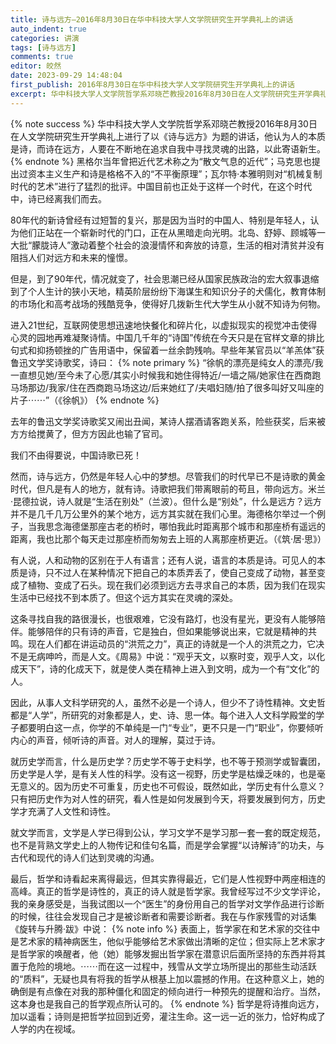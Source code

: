 ```yaml
---
title: 诗与远方—2016年8月30日在华中科技大学人文学院研究生开学典礼上的讲话
auto_indent: true
categories: 讲演
tags: [诗与远方]
comments: true
editor: 皎然
date: 2023-09-29 14:48:04
first_publish: 2016年8月30日在华中科技大学人文学院研究生开学典礼上的讲话
excerpt: 华中科技大学人文学院哲学系邓晓芒教授2016年8月30日在人文学院研究生开学典礼上进行了以《诗与远方》为题的讲话，他认为人的本质是诗，而诗在远方，人要在不断地在追求自我中寻找灵魂的出路，以此寄语新生。
---
```

{% note success %}
华中科技大学人文学院哲学系邓晓芒教授2016年8月30日在人文学院研究生开学典礼上进行了以《诗与远方》为题的讲话，他认为人的本质是诗，而诗在远方，人要在不断地在追求自我中寻找灵魂的出路，以此寄语新生。
{% endnote %}
黑格尔当年曾把近代艺术称之为“散文气息的近代”；马克思也提出过资本主义生产和诗是格格不入的“不平衡原理”；瓦尔特·本雅明则对“机械复制时代的艺术”进行了猛烈的批评。中国目前也正处于这样一个时代，在这个时代中，诗已经离我们而去。

80年代的新诗曾经有过短暂的复兴，那是因为当时的中国人、特别是年轻人，认为他们正站在一个崭新时代的门口，正在从黑暗走向光明。北岛、舒婷、顾城等一大批“朦胧诗人”激动着整个社会的浪漫情怀和奔放的诗意，生活的相对清贫并没有阻挡人们对远方和未来的憧憬。

但是，到了90年代，情况就变了，社会思潮已经从国家民族政治的宏大叙事退缩到了个人生计的狭小天地，精英阶层纷纷下海谋生和知识分子的犬儒化，教育体制的市场化和高考战场的残酷竞争，使得好几拨新生代大学生从小就不知诗为何物。

进入21世纪，互联网使思想迅速地快餐化和碎片化，以虚拟现实的视觉冲击使得心灵的园地再难凝聚诗情。中国几千年的“诗国”传统在今天只是在官样文章的排比句式和抑扬顿挫的广告用语中，保留着一丝余韵残响。早些年某官员以“羊羔体”获鲁迅文学奖诗歌奖，诗曰：
{% note primary %}
“徐帆的漂亮是纯女人的漂亮/我一直想见她/至今未了心愿/其实小时候我和她住得特近/一墙之隔/她家住在西商跑马场那边/我家/住在西商跑马场这边/后来她红了/夫唱妇随/拍了很多叫好又叫座的片子⋯⋯”（《徐帆》）
{% endnote %}

去年的鲁迅文学奖诗歌奖又闹出丑闻，某诗人摆酒请客跑关系，险些获奖，后来被方方给搅黄了，但方方因此也输了官司。

我们不由得要说，中国诗歌已死！

然而，诗与远方，仍然是年轻人心中的梦想。尽管我们的时代早已不是诗歌的黄金时代，但凡是有人的地方，就有诗。诗歌把我们带离眼前的苟且，带向远方。米兰·昆德拉说，诗人就是“生活在别处”（兰波）。但什么是“别处”，什么是远方？远方并不是几千几万公里外的某个地方，远方其实就在我们心里。海德格尔举过一个例子，当我思念海德堡那座古老的桥时，哪怕我此时距离那个城市和那座桥有遥远的距离，我也比那个每天走过那座桥而匆匆去上班的人离那座桥更近。（《筑·居·思》）

有人说，人和动物的区别在于人有语言；还有人说，语言的本质是诗。可见人的本质是诗，只不过人在某种情况下把自己的本质弄丢了，使自己变成了动物，甚至变成了植物、变成了石头。现在我们必须到远方去寻求自己的本质，因为我们在现实生活中已经找不到本质了。但这个远方其实在灵魂的深处。

这条寻找自我的路很漫长，也很艰难，它没有路灯，也没有星光，更没有人能够陪伴。能够陪伴的只有诗的声音，它是独白，但如果能够说出来，它就是精神的共鸣。现在人们都在讲运动员的“洪荒之力”，真正的诗就是一个人的洪荒之力，它决不是无病呻吟，而是人文。《周易》中说：“观乎天文，以察时变，观乎人文，以化成天下”，诗的化成天下，就是使人类在精神上进入到文明，成为一个有“文化”的人。

因此，从事人文科学研究的人，虽然不必是一个诗人，但少不了诗性精神。文史哲都是“人学”，所研究的对象都是人，史、诗、思一体。每个进入人文科学殿堂的学子都要明白这一点，你学的不单纯是一门“专业”，更不只是一门“职业”，你要倾听内心的声音，倾听诗的声音。对人的理解，莫过于诗。

就历史学而言，什么是历史学？历史学不等于史料学，也不等于预测学或智囊团，历史学是人学，是有关人性的科学。没有这一视野，历史学是枯燥乏味的，也是毫无意义的。因为历史不可重复，历史也不可假设，既然如此，学历史有什么意义？只有把历史作为对人性的研究，看人性是如何发展到今天，将要发展到何方，历史学才充满了人文性和诗性。

就文学而言，文学是人学已得到公认，学习文学不是学习那一套一套的既定规范，也不是背熟文学史上的人物传记和佳句名篇，而是学会掌握“以诗解诗”的功夫，与古代和现代的诗人们达到灵魂的沟通。

最后，哲学和诗看起来离得最远，但其实靠得最近，它们是人性视野中两座相连的高峰。真正的哲学是诗性的，真正的诗人就是哲学家。我曾经写过不少文学评论，我的亲身感受是，当我试图以一个“医生”的身份用自己的哲学对文学作品进行诊断的时候，往往会发现自己才是被诊断者和需要诊断者。我在与作家残雪的对话集《旋转与升腾·跋》中说：
{% note info %}
表面上，哲学家在和艺术家的交往中是艺术家的精神病医生，他似乎能够给艺术家做出清晰的定位；但实际上艺术家才是哲学家的唤醒者，他（她）能够发掘出哲学家在潜意识后面所坚持的东西并将其置于危险的境地。⋯⋯而在这一过程中，残雪从文学立场所提出的那些生动活跃的“质料”，无疑也具有将我的哲学从根基上加以震撼的作用。在这种意义上，她的确倒是有点像在对我的那种僵化和固定的倾向进行一种预先的提醒和治疗。当然，这本身也是我自己的哲学观点所认可的。
{% endnote %}
哲学是将诗推向远方，加以遥看；诗则是把哲学拉回到近旁，灌注生命。这一远一近的张力，恰好构成了人学的内在视域。
